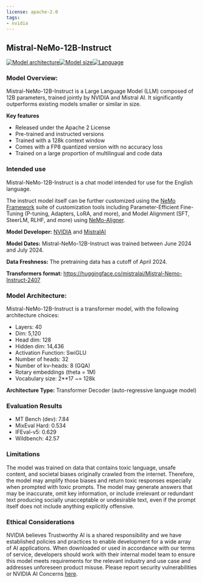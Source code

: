 ```yaml
---
license: apache-2.0
tags:
- nvidia
---
```


## Mistral-NeMo-12B-Instruct

[![Model architecture](https://img.shields.io/badge/Model%20Arch-Transformer%20Decoder-green)](#model-architecture)[![Model size](https://img.shields.io/badge/Params-12B-green)](#model-architecture)[![Language](https://img.shields.io/badge/Language-Multilingual-green)](#datasets)

### Model Overview:

Mistral-NeMo-12B-Instruct is a Large Language Model (LLM) composed of 12B parameters, trained jointly by NVIDIA and Mistral AI. It significantly outperforms existing models smaller or similar in size.

**Key features**
- Released under the Apache 2 License
- Pre-trained and instructed versions
- Trained with a 128k context window
- Comes with a FP8 quantized version with no accuracy loss
- Trained on a large proportion of multilingual and code data

### Intended use

Mistral-NeMo-12B-Instruct is a chat model intended for use for the English language. 

The instruct model itself can be further customized using the [NeMo Framework](https://docs.nvidia.com/nemo-framework/index.html) suite of customization tools including Parameter-Efficient Fine-Tuning (P-tuning, Adapters, LoRA, and more), and Model Alignment (SFT, SteerLM, RLHF, and more) using [NeMo-Aligner](https://github.com/NVIDIA/NeMo-Aligner).

**Model Developer:** [NVIDIA](https://www.nvidia.com/en-us/) and [MistralAI](https://mistral.ai/)

**Model Dates:** Mistral-NeMo-12B-Instruct was trained between June 2024 and July 2024.

**Data Freshness:** The pretraining data has a cutoff of April 2024.

**Transformers format:** https://huggingface.co/mistralai/Mistral-Nemo-Instruct-2407

### Model Architecture:

Mistral-NeMo-12B-Instruct is a transformer model, with the following architecture choices:

- Layers: 40
- Dim: 5,120
- Head dim: 128
- Hidden dim: 14,436
- Activation Function: SwiGLU
- Number of heads: 32
- Number of kv-heads: 8 (GQA)
- Rotary embeddings (theta = 1M)
- Vocabulary size: 2**17 ~= 128k

**Architecture Type:** Transformer Decoder (auto-regressive language model)

### Evaluation Results


- MT Bench (dev): 7.84
- MixEval Hard: 0.534
- IFEval-v5: 0.629
- Wildbench: 42.57

### Limitations

The model was trained on data that contains toxic language, unsafe content, and societal biases originally crawled from the internet. Therefore, the model may amplify those biases and return toxic responses especially when prompted with toxic prompts. The model may generate answers that may be inaccurate, omit key information, or include irrelevant or redundant text producing socially unacceptable or undesirable text, even if the prompt itself does not include anything explicitly offensive.


### Ethical Considerations

NVIDIA believes Trustworthy AI is a shared responsibility and we have established policies and practices to enable development for a wide array of AI applications.  When downloaded or used in accordance with our terms of service, developers should work with their internal model team to ensure this model meets requirements for the relevant industry and use case and addresses unforeseen product misuse. Please report security vulnerabilities or NVIDIA AI Concerns [here](https://www.nvidia.com/en-us/support/submit-security-vulnerability/).

